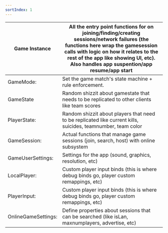 ```yaml
---
sortIndex: 1
---
```


| Game Instance       | All the entry point functions for on joining/finding/creating sessions/network failures (the functions here wrap the gamesession calls with logic on how it relates to the rest of the app like showing UI, etc). Also handles app suspention/app resume/app start |
| ------------------- | ------------------------------------------------------------ |
| GameMode:           | Set the game match's state machine + rule enforcement.       |
| GameState           | Random shizzit about gamestate that needs to be replicated to other clients like team scores |
| PlayerState:        | Random shizzit about players that need to be replicated like current kills, suicides, teamnumber, team color |
| GameSession:        | Actual functions that manage game sessions (join, search, host) with online subsystem |
| GameUserSettings:   | Settings for the app (sound, graphics, resolution, etc)      |
| LocalPlayer:        | Custom player input binds (this is where debug binds go, player custom remappings, etc) |
| PlayerInput:        | Custom player input binds (this is where debug binds go, player custom remappings, etc) |
| OnlineGameSettings: | Define properties about sessions that can be searched (like isLan, maxnumplayers, advertise, etc) |

